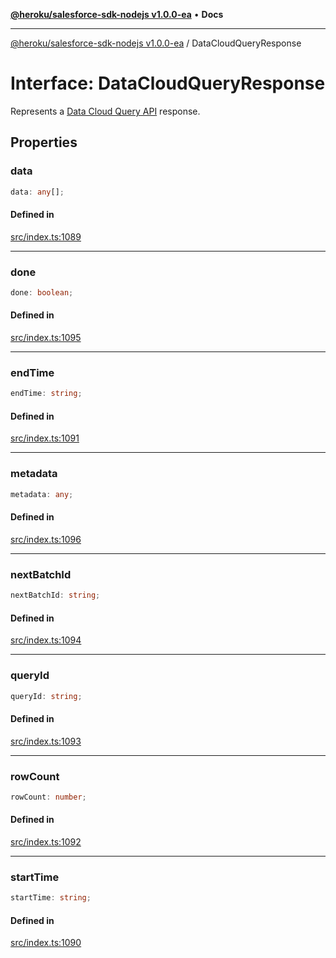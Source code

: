 [**@heroku/salesforce-sdk-nodejs v1.0.0-ea**](../README.md) • **Docs**

***

[@heroku/salesforce-sdk-nodejs v1.0.0-ea](../README.md) / DataCloudQueryResponse

# Interface: DataCloudQueryResponse

Represents a [Data Cloud Query API](https://developer.salesforce.com/docs/atlas.en-us.c360a_api.meta/c360a_api/c360a_api_query_v2.htm) response.

## Properties

### data

```ts
data: any[];
```

#### Defined in

[src/index.ts:1089](https://github.com/heroku/heroku-applink-nodejs/blob/964a49b1b7eff1b886f572faf2baab589b474aff/src/index.ts#L1089)

***

### done

```ts
done: boolean;
```

#### Defined in

[src/index.ts:1095](https://github.com/heroku/heroku-applink-nodejs/blob/964a49b1b7eff1b886f572faf2baab589b474aff/src/index.ts#L1095)

***

### endTime

```ts
endTime: string;
```

#### Defined in

[src/index.ts:1091](https://github.com/heroku/heroku-applink-nodejs/blob/964a49b1b7eff1b886f572faf2baab589b474aff/src/index.ts#L1091)

***

### metadata

```ts
metadata: any;
```

#### Defined in

[src/index.ts:1096](https://github.com/heroku/heroku-applink-nodejs/blob/964a49b1b7eff1b886f572faf2baab589b474aff/src/index.ts#L1096)

***

### nextBatchId

```ts
nextBatchId: string;
```

#### Defined in

[src/index.ts:1094](https://github.com/heroku/heroku-applink-nodejs/blob/964a49b1b7eff1b886f572faf2baab589b474aff/src/index.ts#L1094)

***

### queryId

```ts
queryId: string;
```

#### Defined in

[src/index.ts:1093](https://github.com/heroku/heroku-applink-nodejs/blob/964a49b1b7eff1b886f572faf2baab589b474aff/src/index.ts#L1093)

***

### rowCount

```ts
rowCount: number;
```

#### Defined in

[src/index.ts:1092](https://github.com/heroku/heroku-applink-nodejs/blob/964a49b1b7eff1b886f572faf2baab589b474aff/src/index.ts#L1092)

***

### startTime

```ts
startTime: string;
```

#### Defined in

[src/index.ts:1090](https://github.com/heroku/heroku-applink-nodejs/blob/964a49b1b7eff1b886f572faf2baab589b474aff/src/index.ts#L1090)
